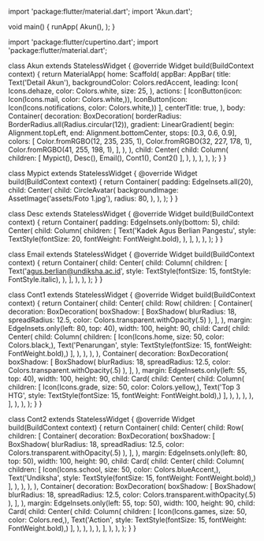 import 'package:flutter/material.dart';
import 'Akun.dart';

void main() {
  runApp(
    Akun(),
  );
}

import 'package:flutter/cupertino.dart';
import 'package:flutter/material.dart';

class Akun extends StatelessWidget {
  @override
  Widget build(BuildContext context) {
    return MaterialApp(
      home: Scaffold(
        appBar: AppBar(
          title: Text('Detail Akun'),
          backgroundColor: Colors.redAccent,
          leading: Icon(
          Icons.dehaze,
          color: Colors.white,
          size: 25,
        ),
          actions: <Widget> [
            IconButton(icon: Icon(Icons.mail, color: Colors.white,)),
            IconButton(icon: Icon(Icons.notifications, color: Colors.white,))
          ],
          centerTitle: true,
        ),
        body: Container(
          decoration: BoxDecoration(
            borderRadius: BorderRadius.all(Radius.circular(12)),
            gradient: LinearGradient(
              begin: Alignment.topLeft,
              end: Alignment.bottomCenter,
              stops: [0.3, 0.6, 0.9],
              colors: [
                Color.fromRGBO(12, 235, 235, 1),
                Color.fromRGBO(32, 227, 178, 1),
                Color.fromRGBO(41, 255, 198, 1),
              ],
            ),
          ),
          child: Center(
            child: Column(
              children: <Widget> [
                Mypict(),
                Desc(),
                Email(),
                Cont1(),
                Cont2()
              ],
            ),
          ),
        ),
      ),
    );
  }
}

class Mypict extends StatelessWidget {
  @override
  Widget build(BuildContext context) {
    return Container(
      padding: EdgeInsets.all(20),
      child: Center(
        child: CircleAvatar(
          backgroundImage: AssetImage('assets/Foto 1.jpg'),
          radius: 80,
        ),
      ),
    );
  }
}

class Desc extends StatelessWidget {
  @override
  Widget build(BuildContext context) {
    return Container(
      padding: EdgeInsets.only(bottom: 5),
      child: Center(
        child: Column(
          children: <Widget> [
            Text('Kadek Agus Berlian Pangestu', style: TextStyle(fontSize: 20, fontWeight: FontWeight.bold),
            ),
          ],
        ),
      ),
    );
  }
}

class Email extends StatelessWidget {
  @override
  Widget build(BuildContext context) {
    return Container(
      child: Center(
        child: Column(
          children: <Widget> [
            Text('agus.berlian@undiksha.ac.id', style: TextStyle(fontSize: 15, fontStyle: FontStyle.italic),
            ),
          ],
        ),
      ),
    );
  }
}

class Cont1 extends StatelessWidget {
  @override
  Widget build(BuildContext context) {
    return Container(
      child: Center(
        child: Row(
          children: <Widget> [
            Container(
              decoration: BoxDecoration(
                boxShadow: [
                  BoxShadow(
                    blurRadius: 18,
                    spreadRadius: 12.5,
                    color: Colors.transparent.withOpacity(.5)
                  ),
                ],
              ),
              margin: EdgeInsets.only(left: 80, top: 40),
              width: 100,
              height: 90,
              child: Card(
                child: Center(
                  child: Column(
                    children: <Widget> [
                      Icon(Icons.home, size: 50, color: Colors.black,),
                      Text('Penarungan', style: TextStyle(fontSize: 15, fontWeight: FontWeight.bold),)
                    ],
                  ),
                ),
              ),
            ),
            Container(
              decoration: BoxDecoration(
                boxShadow: [
                  BoxShadow(
                      blurRadius: 18,
                      spreadRadius: 12.5,
                      color: Colors.transparent.withOpacity(.5)
                  ),
                ],
              ),
              margin: EdgeInsets.only(left: 55, top: 40),
              width: 100,
              height: 90,
              child: Card(
                child: Center(
                  child: Column(
                    children: <Widget> [
                      Icon(Icons.grade, size: 50, color: Colors.yellow,),
                      Text('Top 3 HTG', style: TextStyle(fontSize: 15, fontWeight: FontWeight.bold),)
                    ],
                  ),
                ),
              ),
            ),
          ],
        ),
      ),
    );
  }
}

class Cont2 extends StatelessWidget {
  @override
  Widget build(BuildContext context) {
    return Container(
      child: Center(
        child: Row(
          children: <Widget> [
            Container(
              decoration: BoxDecoration(
                boxShadow: [
                  BoxShadow(
                      blurRadius: 18,
                      spreadRadius: 12.5,
                      color: Colors.transparent.withOpacity(.5)
                  ),
                ],
              ),
              margin: EdgeInsets.only(left: 80, top: 50),
              width: 100,
              height: 90,
              child: Card(
                child: Center(
                  child: Column(
                    children: <Widget> [
                      Icon(Icons.school, size: 50, color: Colors.blueAccent,),
                      Text('Undiksha', style: TextStyle(fontSize: 15, fontWeight: FontWeight.bold),)
                    ],
                  ),
                ),
              ),
            ),
            Container(
              decoration: BoxDecoration(
                boxShadow: [
                  BoxShadow(
                      blurRadius: 18,
                      spreadRadius: 12.5,
                      color: Colors.transparent.withOpacity(.5)
                  ),
                ],
              ),
              margin: EdgeInsets.only(left: 55, top: 50),
              width: 100,
              height: 90,
              child: Card(
                child: Center(
                  child: Column(
                    children: <Widget> [
                      Icon(Icons.games, size: 50, color: Colors.red,),
                      Text('Action', style: TextStyle(fontSize: 15, fontWeight: FontWeight.bold),)
                    ],
                  ),
                ),
              ),
            ),
          ],
        ),
      ),
    );
  }
}
